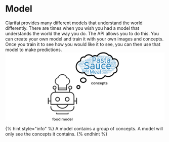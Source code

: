 # Model

Clarifai provides many different models that understand the world differently. There are times when you wish you had a model that understands the world the way you do. The API allows you to do this. You can create your own model and train it with your own images and concepts. Once you train it to see how you would like it to see, you can then use that model to make predictions. ![image](../../.gitbook/assets/model_concepts.jpg)

{% hint style="info" %}
A model contains a group of concepts. A model will only see the concepts it contains.
{% endhint %}

